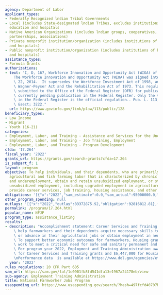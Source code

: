 ```yaml
---
agency: Department of Labor
applicant_types:
- Federally Recognized lndian Tribal Governments
- Local (includes State-designated lndian Tribes, excludes institutions of higher
  education and hospitals
- Native American Organizations (includes lndian groups, cooperatives, corporations,
  partnerships, associations)
- Private nonprofit institution/organization (includes institutions of higher education
  and hospitals)
- Public nonprofit institution/organization (includes institutions of higher education
  and hospitals)
assistance_types:
- Formula Grants
authorizations:
- text: "I, D, 167, Workforce Innovation and Opportunity Act (WIOA) of 2014\r\n\r\n\
    The Workforce Innovation and Opportunity Act (WIOA) was signed into law on July\
    \ 22, 2014.  It supersedes the Workforce Investment Act of 1998, and amends the\
    \ Wagner-Peyser Act and the Rehabilitation Act of 1973. This regulation has been\
    \ submitted to the Office of the Federal Register (OFR) for publication, and is\
    \ currently pending publication in the Federal Register. Only the version published\
    \ in the Federal Register is the official regulation.. Pub. L. 113, 128. 29 U.S.C.\
    \ &sect; 3222."
  url: https://www.govinfo.gov/link/plaw/113/public/128
beneficiary_types:
- Low Income
- Migrant
- Youth (16-21)
categories:
- Employment, Labor, and Training - Assistance and Services for the Unemployed
- Employment, Labor, and Training - Job Training, Employment
- Employment, Labor, and Training - Program Development
cfda: '17.264'
fiscal_year: '2022'
grants_url: https://grants.gov/search-grants?cfda=17.264
is_subpart_f: 1
layout: program
objective: To help individuals, and their dependents, who are primarily employed in
  agricultural and fish farming labor that is characterized by chronic unemployment
  and underemployment, obtain and retain unsubsidized employment, or stabilize their
  unsubsidized employment, including upgraded employment in agriculture.  Grant organizations
  provide career services, job training, housing assistance, and other related assistance.
obligations: '[{"x":"2022","sam_estimate":0.0,"sam_actual":95000000.0,"usa_spending_actual":90091544.45},{"x":"2023","sam_estimate":99000000.0,"sam_actual":0.0,"usa_spending_actual":90636928.66},{"x":"2024","sam_estimate":98000000.0,"sam_actual":0.0,"usa_spending_actual":93750085.44}]'
other_program_spending: null
outlays: '[{"x":"2022","outlay":83372875.92,"obligation":92816812.81},{"x":"2023","outlay":83083081.04,"obligation":95801329.0},{"x":"2024","outlay":1007864.65,"obligation":96546456.0}]'
permalink: /program/17.264.html
popular_name: NFJP
program_type: assistance_listing
results:
- description: "Accomplishment statement: Career Services and Training grant recipients\
    \ help farmworkers and their dependents acquire necessary skills to either stabilize\
    \ or advance in their agricultural jobs or obtain employment in new industries.\
    \ To support better economic outcomes for farmworkers, Housing grant recipients\
    \ work to meet a critical need for safe and sanitary permanent and temporary housing.\
    \ For program year 2022, Employment and Training Administration awarded $88,160,000\
    \ for Career Services and Training grants and $6,447,000 for Housing grants. \n\
    \nPerformance data  is available at https://www.dol.gov/agencies/eta/agriculture/performance."
  year: '2022'
rules_regulations: 20 CFR Part 685
sam_url: https://sam.gov/fal/1c0901fb8fd541dfa13e1967a24178eb/view
sub-agency: Employment Training Administration
title: National Farmworker Jobs Program
usaspending_url: https://www.usaspending.gov/search/?hash=497fcfd40707b65abb3a5ebe98b0bac4
---
```

